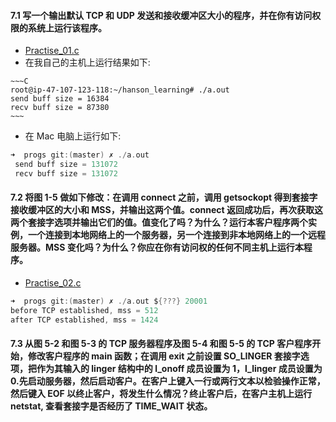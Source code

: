 #### 7.1 写一个输出默认 TCP 和 UDP 发送和接收缓冲区大小的程序，并在你有访问权限的系统上运行该程序。

   * [Practise_01.c]()
   * 在我自己的主机上运行结果如下:
      
	~~~C
	root@ip-47-107-123-118:~/hanson_learning# ./a.out 
	send buff size = 16384
	recv buff size = 87380
	~~~  
      
   * 在 Mac 电脑上运行如下:

   ~~~C
   ➜  progs git:(master) ✗ ./a.out
	send buff size = 131072
	recv buff size = 131072
   ~~~
   
#### 7.2 将图 1-5 做如下修改：在调用 connect 之前，调用 getsockopt 得到套接字接收缓冲区的大小和 MSS，并输出这两个值。connect 返回成功后，再次获取这两个套接字选项并输出它们的值。值变化了吗？为什么？运行本客户程序两个实例，一个连接到本地网络上的一个服务器，另一个连接到非本地网络上的一个远程服务器。MSS 变化吗？为什么？你应在你有访问权的任何不同主机上运行本程序。

   * [Practise_02.c]()
   
   ~~~C
   ➜  progs git:(master) ✗ ./a.out ${???} 20001
   before TCP established, mss = 512
   after TCP established, mss = 1424
   ~~~
   
#### 7.3 从图 5-2 和图 5-3 的 TCP 服务器程序及图 5-4 和图 5-5 的 TCP 客户程序开始，修改客户程序的 main 函数；在调用 exit 之前设置 SO_LINGER 套接字选项，把作为其输入的 linger 结构中的 l_onoff 成员设置为 1，l_linger 成员设置为 0.先启动服务器，然后启动客户。在客户上键入一行或两行文本以检验操作正常，然后键入 EOF 以终止客户，将发生什么情况？终止客户后，在客户主机上运行 netstat, 查看套接字是否经历了 TIME_WAIT 状态。

